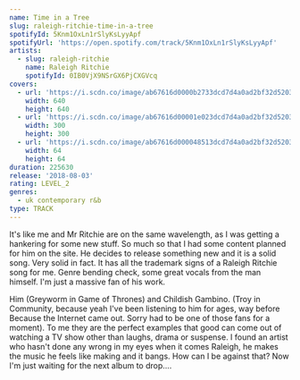 ```yaml
---
name: Time in a Tree
slug: raleigh-ritchie-time-in-a-tree
spotifyId: 5Knm1OxLn1rSlyKsLyyApf
spotifyUrl: 'https://open.spotify.com/track/5Knm1OxLn1rSlyKsLyyApf'
artists:
  - slug: raleigh-ritchie
    name: Raleigh Ritchie
    spotifyId: 0IB0VjX9NSrGX6PjCXGVcq
covers:
  - url: 'https://i.scdn.co/image/ab67616d0000b2733dcd7d4a0ad2bf32d5203ae1'
    width: 640
    height: 640
  - url: 'https://i.scdn.co/image/ab67616d00001e023dcd7d4a0ad2bf32d5203ae1'
    width: 300
    height: 300
  - url: 'https://i.scdn.co/image/ab67616d000048513dcd7d4a0ad2bf32d5203ae1'
    width: 64
    height: 64
duration: 225630
release: '2018-08-03'
rating: LEVEL_2
genres:
  - uk contemporary r&b
type: TRACK
---
```

It's like me and Mr Ritchie are on the same wavelength, as I was getting a hankering for some
new stuff. So much so that I had some content planned for him on the site. He decides to
release something new and it is a solid song. Very solid in fact. It has all the trademark
signs of a Raleigh Ritchie song for me. Genre bending check, some great vocals from the man
himself. I'm just a massive fan of his work.

Him (Greyworm in Game of Thrones) and Childish Gambino. (Troy in Community, because yeah
I've been listening to him for ages, way before Because the Internet came out. Sorry had
to be one of those fans for a moment). To me they are the perfect examples that good can
come out of watching a TV show other than laughs, drama or suspense. I found an artist
who hasn't done any wrong in my eyes when it comes Raleigh, he makes the music he feels
like making and it bangs. How can I be against that? Now I'm just waiting for the next
album to drop....


